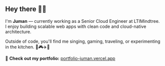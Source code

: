 ## Hey there 👨‍💻

I'm **Juman** — currently working as a Senior Cloud Engineer at LTIMindtree.  
I enjoy building scalable web apps with clean code and cloud-native architecture.

Outside of code, you'll find me singing, gaming, traveling, or experimenting in the kitchen. 🎵🎮✈️🍳

🔗 **Check out my portfolio:** [portfolio-juman.vercel.app](https://portfolio-juman.vercel.app/)

<!--
**jumandas/jumandas** is a ✨ _special_ ✨ repository because its `README.md` (this file) appears on your GitHub profile.
-->
